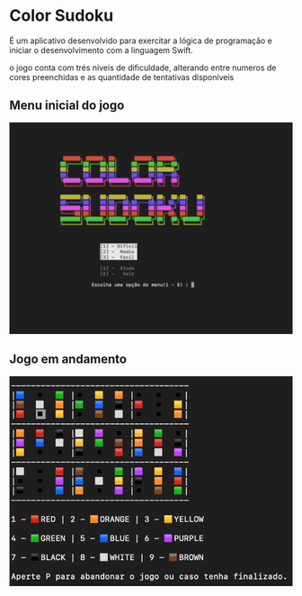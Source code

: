 # Color Sudoku

É um aplicativo desenvolvido para exercitar a lógica de programação e iniciar o desenvolvimento com a linguagem Swift.

o jogo conta com trés niveis de dificuldade, alterando entre numeros de cores preenchidas e as quantidade de tentativas disponiveis

## Menu inicial do jogo

![imagem do menu inicial](https://github.com/EmanuelaCaetano/ColorSudoku/blob/main/image.png)

## Jogo em andamento

![Jogo em andamento](https://github.com/EmanuelaCaetano/ColorSudoku/blob/main/image-2.png)
